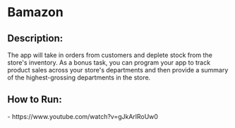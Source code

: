 <h1> Bamazon</h1>

<h2>Description:</h2>
The app will take in orders from customers and deplete stock from the store's inventory. As a bonus task, you can program your app to track product sales across your store's departments and then provide a summary of the highest-grossing departments in the store.

<h2>How to Run:</h2>
- https://www.youtube.com/watch?v=gJkArlRoUw0
